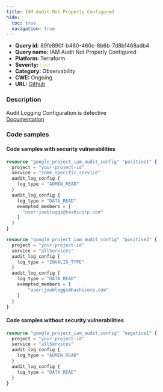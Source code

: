 ```yaml
---
title: IAM Audit Not Properly Configured
hide:
  toc: true
  navigation: true
---
```


-   **Query id:** 89fe890f-b480-460c-8b6b-7d8b1468adb4
-   **Query name:** IAM Audit Not Properly Configured
-   **Platform:** Terraform
-   **Severity:** <span style="color:#edd57e">Low</span>
-   **Category:** Observability
-   **CWE:** Ongoing
-   **URL:** [Github](https://github.com/DataDog/kics/tree/master/assets/queries/terraform/gcp/iam_audit_not_properly_configured)

### Description
Audit Logging Configuration is defective<br>
[Documentation](https://registry.terraform.io/providers/hashicorp/google/latest/docs/resources/google_project_iam#google_project_iam_audit_config)

### Code samples
#### Code samples with security vulnerabilities
```tf title="Positive test num. 1 - tf file" hl_lines="19 9 3 23"
resource "google_project_iam_audit_config" "positive1" {
  project = "your-project-id"
  service = "some_specific_service"
  audit_log_config {
    log_type = "ADMIN_READ"
  }
  audit_log_config {
    log_type = "DATA_READ"
    exempted_members = [
      "user:joebloggs@hashicorp.com"
    ]
  }
}

resource "google_project_iam_audit_config" "positive2" {
  project = "your-project-id"
  service = "allServices"
  audit_log_config {
    log_type = "INVALID_TYPE"
  }
  audit_log_config {
    log_type = "DATA_READ"
    exempted_members = [
        "user:joebloggs@hashicorp.com"
    ]
  }
}
```


#### Code samples without security vulnerabilities
```tf title="Negative test num. 1 - tf file"
resource "google_project_iam_audit_config" "negative1" {
  project = "your-project-id"
  service = "allServices"
  audit_log_config {
    log_type = "ADMIN_READ"
  }
  audit_log_config {
    log_type = "DATA_READ"
  }
}
```
